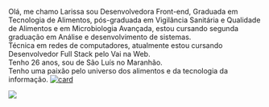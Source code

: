 Olá, me chamo Larissa sou Desenvolvedora Front-end, Graduada em Tecnologia de Alimentos, pós-graduada em Vigilância Sanitária e Qualidade de Alimentos e em Microbiologia Avançada, estou cursando segunda graduação em Análise e desenvolvimento de sistemas.
</br>
Técnica em redes de computadores, atualmente estou cursando Desenvolvedor Full Stack pelo Vai na Web.
</br>
Tenho 26 anos, sou de São Luís no Maranhão.
</br>
Tenho uma paixão pelo universo dos alimentos e da tecnologia da informação. 
[![card](https://github-readme-stats.vercel.app/api?username=LarissaPadilha-dev&theme=radical)](https://github.com/anuraghazra/github-readme-stats)
 <div >
 <a target="_blank" style="display: inline-block" href="https://www.linkedin.com/in/larissapm23"><img src="https://img.shields.io/badge/-LinkedIn-%230077B5?style=for-the-badge&logo=linkedin&logoColor=white" ></a>
</div>
